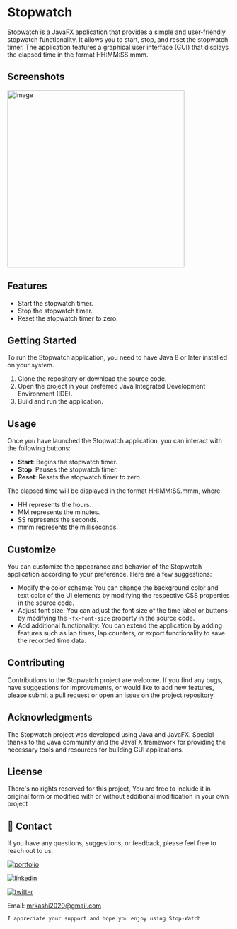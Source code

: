 # Stopwatch

Stopwatch is a JavaFX application that provides a simple and user-friendly stopwatch functionality. It allows you to start, stop, and reset the stopwatch timer. The application features a graphical user interface (GUI) that displays the elapsed time in the format HH:MM:SS.mmm.

## Screenshots

<img width="400" alt="image" src="https://github.com/KashifKhaan/Stop-Watch-JavaFX/assets/88695658/a3b8c990-a5df-4767-9aff-e1d6ecef03f4">


## Features

- Start the stopwatch timer.
- Stop the stopwatch timer.
- Reset the stopwatch timer to zero.

## Getting Started

To run the Stopwatch application, you need to have Java 8 or later installed on your system.

1. Clone the repository or download the source code.
2. Open the project in your preferred Java Integrated Development Environment (IDE).
3. Build and run the application.

## Usage

Once you have launched the Stopwatch application, you can interact with the following buttons:

- **Start**: Begins the stopwatch timer.
- **Stop**: Pauses the stopwatch timer.
- **Reset**: Resets the stopwatch timer to zero.

The elapsed time will be displayed in the format HH:MM:SS.mmm, where:
- HH represents the hours.
- MM represents the minutes.
- SS represents the seconds.
- mmm represents the milliseconds.

## Customize

You can customize the appearance and behavior of the Stopwatch application according to your preference. Here are a few suggestions:

- Modify the color scheme: You can change the background color and text color of the UI elements by modifying the respective CSS properties in the source code.
- Adjust font size: You can adjust the font size of the time label or buttons by modifying the `-fx-font-size` property in the source code.
- Add additional functionality: You can extend the application by adding features such as lap times, lap counters, or export functionality to save the recorded time data.

## Contributing

Contributions to the Stopwatch project are welcome. If you find any bugs, have suggestions for improvements, or would like to add new features, please submit a pull request or open an issue on the project repository.

## Acknowledgments

The Stopwatch project was developed using Java and JavaFX. Special thanks to the Java community and the JavaFX framework for providing the necessary tools and resources for building GUI applications.

## License
There's no rights reserved for this project, You are free to include it in original form or modified with or without additional modification in your own project


## 🔗 Contact
If you have any questions, suggestions, or feedback, please feel free to reach out to us:

[![portfolio](https://img.shields.io/badge/my_portfolio-000?style=for-the-badge&logo=ko-fi&logoColor=white)](https://dribbble.com/Kashif420)

[![linkedin](https://img.shields.io/badge/linkedin-0A66C2?style=for-the-badge&logo=linkedin&logoColor=white)](https://www.linkedin.com/in/mr-kashif-442146214/)

[![twitter](https://img.shields.io/badge/twitter-1DA1F2?style=for-the-badge&logo=twitter&logoColor=white)](https://twitter.com/KaxhifKhan)

Email: mrkashi2020@gmail.com

`I appreciate your support and hope you enjoy using Stop-Watch`
